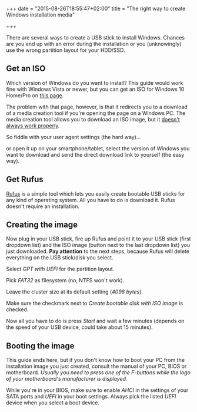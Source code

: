 +++
date = "2015-08-26T18:55:47+02:00"
title = "The right way to create Windows installation media"

+++

There are several ways to create a USB stick to install Windows. Chances are you end up with an error during the installation or you (unknowingly) use the wrong partition layout for your HDD/SSD.

## Get an ISO

Which version of Windows do you want to install? This guide would work fine with Windows Vista or newer, but you can get an ISO for Windows 10 Home/Pro on [this page](https://www.microsoft.com/en-us/software-download/windows10ISO).

The problem with that page, however, is that it redirects you to a download of a media creation tool if you're opening the page on a Windows PC. The media creation tool allows you to download an ISO image, but it [doesn't always work properly](http://d.ibtimes.co.uk/en/full/1451630/windows-10-installation-errors.png).

So fiddle with your user agent settings (the hard way)...

or open it up on your smartphone/tablet, select the version of Windows you want to download and send the direct download link to yourself (the easy way).

## Get Rufus

[Rufus](http://rufus.akeo.ie/) is a simple tool which lets you easily create bootable USB sticks for any kind of operating system. All you have to do is download it. Rufus doesn't require an installation.

## Creating the image

Now plug in your USB stick, fire up Rufus and point it to your USB stick (first dropdown list) and the ISO image (button next to the last dropdown list) you just downloaded. **Pay attention** to the next steps, because Rufus will delete everything on the USB stick/disk you select.

Select *GPT with UEFI* for the partition layout.

Pick *FAT32* as filesystem (no, NTFS won't work).

Leave the cluster size at its default setting (*4096 bytes*).

Make sure the checkmark next to *Create bootable disk with ISO image* is checked.

Now all you have to do is press *Start* and wait a few minutes (depends on the speed of your USB device, could take about 15 minutes).

## Booting the image

This guide ends here, but if you don't know how to boot your PC from the installation image you just created, consult the manual of your PC, BIOS or motherboard. *Usually you need to press one of the F-buttons while the logo of your motherboard's manufacturer is displayed.*

While you're in your BIOS, make sure to enable *AHCI* in the settings of your SATA ports and *UEFI* in your boot settings. Always pick the listed *UEFI* device when you select a boot device.